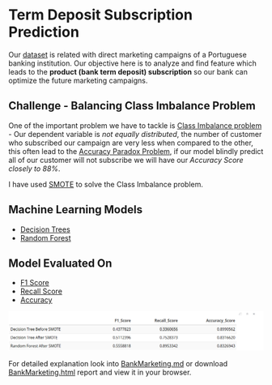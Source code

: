 # Term Deposit Subscription Prediction
Our [dataset](https://archive.ics.uci.edu/ml/datasets/bank+marketing) is related with direct marketing campaigns of a Portuguese banking institution. Our objective here is to analyze and find feature which leads to the **product (bank term deposit) subscription** so our bank can optimize the future marketing campaigns.

## Challenge - Balancing Class Imbalance Problem
One of the important problem we have to tackle is [Class Imbalance problem](http://www.chioka.in/class-imbalance-problem/) - Our dependent variable is *not equally distributed*, the number of customer who subscribed our campaign are very less when compared to the other, this often lead to the [Accuracy Paradox Problem](https://en.wikipedia.org/wiki/Accuracy_paradox), if our model blindly predict all of our customer will not subscribe we will have our *Accuracy Score closely to 88%*.

I have used [SMOTE](https://arxiv.org/pdf/1106.1813.pdf) to solve the Class Imbalance problem.

## Machine Learning Models
- [Decision Trees](https://www.analyticsvidhya.com/blog/2016/04/complete-tutorial-tree-based-modeling-scratch-in-python/)
- [Random Forest](https://www.analyticsvidhya.com/blog/2016/04/complete-tutorial-tree-based-modeling-scratch-in-python/)

## Model Evaluated On
- [F1 Score](https://en.wikipedia.org/wiki/F1_score)
- [Recall Score](https://en.wikipedia.org/wiki/Precision_and_recall)
- [Accuracy](https://en.wikipedia.org/wiki/Precision_and_recall)

![](modelcomp.png)

For detailed explanation look into [BankMarketing.md](https://github.com/prabakap/TermDepositSubscriptionPrediction/blob/master/BankMarketing.md) or download [BankMarketing.html](https://github.com/prabakap/TermDepositSubscriptionPrediction/blob/master/BankMarketing.html) report and view it in your browser.
